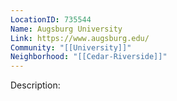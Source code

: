 ```yaml
---
LocationID: 735544
Name: Augsburg University
Link: https://www.augsburg.edu/
Community: "[[University]]"
Neighborhood: "[[Cedar-Riverside]]"
---
```


Description:

